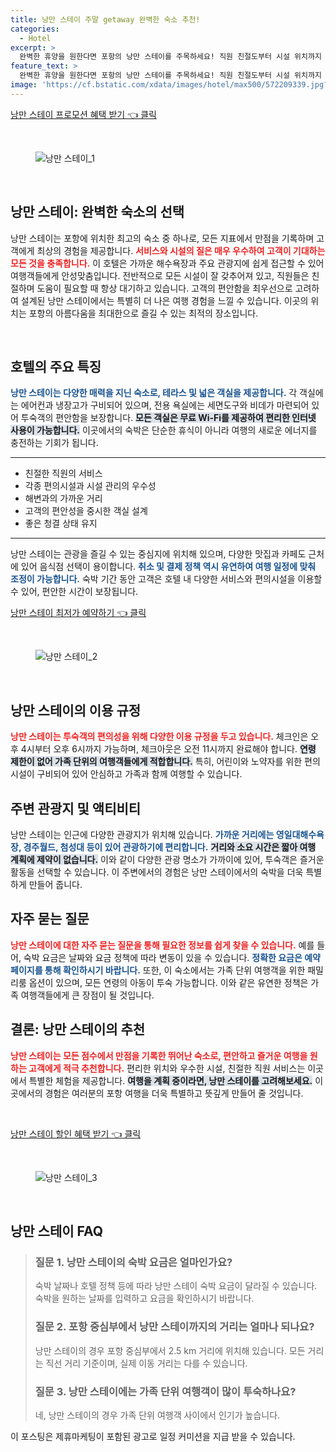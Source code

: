 ```yaml
---
title: 낭만 스테이 주말 getaway 완벽한 숙소 추천!
categories:
  - Hotel
excerpt: >
  완벽한 휴양을 원한다면 포항의 낭만 스테이를 주목하세요! 직원 친절도부터 시설 위치까지 모든 항목에서 만점 해수욕장과 명소와의 근접성까지 갖춘 최상의 선택입니다.
feature_text: >
  완벽한 휴양을 원한다면 포항의 낭만 스테이를 주목하세요! 직원 친절도부터 시설 위치까지 모든 항목에서 만점 해수욕장과 명소와의 근접성까지 갖춘 최상의 선택입니다.
image: 'https://cf.bstatic.com/xdata/images/hotel/max500/572209339.jpg?k=7a19eb5fe4841908bfa02ccf94daccfb25cf7bd27d04bd504f2545da95a82e78&o=&hp=1'
---
```


<p><a class="modoo-button" href="https://tinyurl.com/2yd5zmds" rel="nofollow noopener">낭만 스테이 프로모션 혜택 받기 👈 클릭</a></p><br/>
<figure class="image"><img alt="낭만 스테이_1" src="https://cf.bstatic.com/xdata/images/hotel/max1024x768/572209366.jpg?k=570045d187f07d74804f5ab62f777683dc5b661b8cf11b882c2daf6cfd1058d9&amp;o=&amp;hp=1"/></figure><br/>

<h2 data-ke-size="size26" id="호텔_소개">낭만 스테이: 완벽한 숙소의 선택</h2>
<p data-ke-size="size16">낭만 스테이는 포항에 위치한 최고의 숙소 중 하나로, 모든 지표에서 만점을 기록하며 고객에게 최상의 경험을 제공합니다. <b><span style="color: #ee2323;">서비스와 시설의 질은 매우 우수하여 고객이 기대하는 모든 것을 충족합니다.</span></b> 이 호텔은 가까운 해수욕장과 주요 관광지에 쉽게 접근할 수 있어 여행객들에게 안성맞춤입니다. 전반적으로 모든 시설이 잘 갖추어져 있고, 직원들은 친절하며 도움이 필요할 때 항상 대기하고 있습니다. 고객의 편안함을 최우선으로 고려하여 설계된 낭만 스테이에서는 특별히 더 나은 여행 경험을 느낄 수 있습니다. 이곳의 위치는 포항의 아름다움을 최대한으로 즐길 수 있는 최적의 장소입니다.</p>
<p data-ke-size="size16"> </p>
<h2 data-ke-size="size23" id="숙소_특징">호텔의 주요 특징</h2>
<p data-ke-size="size16"><b><span style="color: #1a5490;">낭만 스테이는 다양한 매력을 지닌 숙소로, 테라스 및 넓은 객실을 제공합니다.</span></b> 각 객실에는 에어컨과 냉장고가 구비되어 있으며, 전용 욕실에는 세면도구와 비데가 마련되어 있어 투숙객의 편안함을 보장합니다. <b><span style="background-color: #21538527;">모든 객실은 무료 Wi-Fi를 제공하여 편리한 인터넷 사용이 가능합니다.</span></b> 이곳에서의 숙박은 단순한 휴식이 아니라 여행의 새로운 에너지를 충전하는 기회가 됩니다.</p>
<hr contenteditable="false" data-ke-style="style5" data-ke-type="horizontalRule"/>
<ul data-ke-list-type="disc" style="list-style-type: disc;">
<li>친절한 직원의 서비스</li>
<li>각종 편의시설과 시설 관리의 우수성</li>
<li>해변과의 가까운 거리</li>
<li>고객의 편안성을 중시한 객실 설계</li>
<li>좋은 청결 상태 유지</li>
</ul>
<hr contenteditable="false" data-ke-style="style5" data-ke-type="horizontalRule"/>
<p data-ke-size="size16">낭만 스테이는 관광을 즐길 수 있는 중심지에 위치해 있으며, 다양한 맛집과 카페도 근처에 있어 음식점 선택이 용이합니다. <b><span style="color: #1a5490;">취소 및 결제 정책 역시 유연하여 여행 일정에 맞춰 조정이 가능합니다.</span></b> 숙박 기간 동안 고객은 호텔 내 다양한 서비스와 편의시설을 이용할 수 있어, 편안한 시간이 보장됩니다.</p>
<p><a class="modoo-button" href="https://tinyurl.com/2yd5zmds" rel="nofollow noopener">낭만 스테이 최저가 예약하기 👈 클릭</a></p><br/>
<figure class="image"><img alt="낭만 스테이_2" src="https://cf.bstatic.com/xdata/images/hotel/max500/572209339.jpg?k=7a19eb5fe4841908bfa02ccf94daccfb25cf7bd27d04bd504f2545da95a82e78&amp;o=&amp;hp=1"/></figure><br/>
<h2 data-ke-size="size23" id="이용_규정">낭만 스테이의 이용 규정</h2>
<p data-ke-size="size16"><b><span style="color: #ee2323;">낭만 스테이는 투숙객의 편의성을 위해 다양한 이용 규정을 두고 있습니다.</span></b> 체크인은 오후 4시부터 오후 6시까지 가능하며, 체크아웃은 오전 11시까지 완료해야 합니다. <b><span style="background-color: #21538527;">연령 제한이 없어 가족 단위의 여행객들에게 적합합니다.</span></b> 특히, 어린이와 노약자를 위한 편의시설이 구비되어 있어 안심하고 가족과 함께 여행할 수 있습니다.</p>
<h2 data-ke-size="size23" id="주변_관광지">주변 관광지 및 액티비티</h2>
<p data-ke-size="size16">낭만 스테이는 인근에 다양한 관광지가 위치해 있습니다. <b><span style="color: #1a5490;">가까운 거리에는 영일대해수욕장, 경주월드, 첨성대 등이 있어 관광하기에 편리합니다.</span></b> <b><span style="background-color: #21538527;">거리와 소요 시간은 짧아 여행 계획에 제약이 없습니다.</span></b> 이와 같이 다양한 관광 명소가 가까이에 있어, 투숙객은 즐거운 활동을 선택할 수 있습니다. 이 주변에서의 경험은 낭만 스테이에서의 숙박을 더욱 특별하게 만들어 줍니다.</p>
<h2 data-ke-size="size26" id="질문_답변">자주 묻는 질문</h2>
<p data-ke-size="size16"><b><span style="color: #ee2323;">낭만 스테이에 대한 자주 묻는 질문을 통해 필요한 정보를 쉽게 찾을 수 있습니다.</span></b> 예를 들어, 숙박 요금은 날짜와 요금 정책에 따라 변동이 있을 수 있습니다. <b><span style="color: #1a5490;">정확한 요금은 예약 페이지를 통해 확인하시기 바랍니다.</span></b> 또한, 이 숙소에서는 가족 단위 여행객을 위한 패밀리룸 옵션이 있으며, 모든 연령의 아동이 투숙 가능합니다. 이와 같은 유연한 정책은 가족 여행객들에게 큰 장점이 될 것입니다.</p>
<h2 data-ke-size="size23" id="결론">결론: 낭만 스테이의 추천</h2>
<p data-ke-size="size16"><b><span style="color: #ee2323;">낭만 스테이는 모든 점수에서 만점을 기록한 뛰어난 숙소로, 편안하고 즐거운 여행을 원하는 고객에게 적극 추천합니다.</span></b> 편리한 위치와 우수한 시설, 친절한 직원 서비스는 이곳에서 특별한 체험을 제공합니다. <b><span style="background-color: #21538527;">여행을 계획 중이라면, 낭만 스테이를 고려해보세요.</span></b> 이곳에서의 경험은 여러분의 포항 여행을 더욱 특별하고 뜻깊게 만들어 줄 것입니다.</p>
<p data-ke-size="size16"> </p>

<p><a class="modoo-button" href="https://tinyurl.com/2yd5zmds" rel="nofollow noopener">낭만 스테이 할인 혜택 받기 👈 클릭</a></p><br>

<figure class="image"><img src="https://cf.bstatic.com/xdata/images/hotel/max500/572209376.jpg?k=d2c848ccf506fa80ab1c5a3a1ca7873fd45961bce8724358a2062d31282201d6&o=&hp=1" alt="낭만 스테이_3"></figure><br>
<h2 id="낭만 스테이_FAQ">낭만 스테이 FAQ</h2>
<div itemscope="" itemtype="https://schema.org/FAQPage"> 
<blockquote> 
<div itemscope="" itemprop="mainEntity" itemtype="https://schema.org/Question"> 
<h3 id="질문_1" itemprop="name">질문 1. 낭만 스테이의 숙박 요금은 얼마인가요?</h3> 
<div itemscope="" itemprop="acceptedAnswer" itemtype="https://schema.org/Answer"> 
<span itemprop="text"> 
<p>숙박 날짜나 호텔 정책 등에 따라 낭만 스테이 숙박 요금이 달라질 수 있습니다. 숙박을 원하는 날짜를 입력하고 요금을 확인하시기 바랍니다.</p> 
</span> 
</div> 
</div> 

<div itemscope="" itemprop="mainEntity" itemtype="https://schema.org/Question"> 
<h3 id="질문_2" itemprop="name">질문 2. 포항 중심부에서 낭만 스테이까지의 거리는 얼마나 되나요?</h3> 
<div itemscope="" itemprop="acceptedAnswer" itemtype="https://schema.org/Answer"> 
<span itemprop="text"> 
<p>낭만 스테이의 경우 포항 중심부에서 2.5 km 거리에 위치해 있습니다. 모든 거리는 직선 거리 기준이며, 실제 이동 거리는 다를 수 있습니다.</p> 
</span> 
</div> 
</div> 

<div itemscope="" itemprop="mainEntity" itemtype="https://schema.org/Question"> 
<h3 id="질문_3" itemprop="name">질문 3. 낭만 스테이에는 가족 단위 여행객이 많이 투숙하나요?</h3> 
<div itemscope="" itemprop="acceptedAnswer" itemtype="https://schema.org/Answer"> 
<span itemprop="text"> 
<p>네, 낭만 스테이의 경우 가족 단위 여행객 사이에서 인기가 높습니다.</p> 
</span> 
</div> 
</div> 
</blockquote> 
</div><p>이 포스팅은 제휴마케팅이 포함된 광고로 일정 커미션을 지급 받을 수 있습니다.</p>

